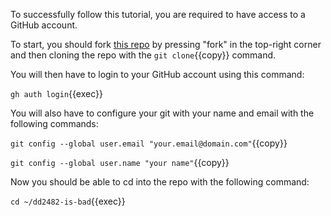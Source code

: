 To successfully follow this tutorial, you are required to have access to a GitHub account.

To start, you should fork [this repo](https://github.com/halvtomat/dd2482-is-bad) by pressing "fork" in the top-right corner
and then cloning the repo with the `git clone`{{copy}} command.

You will then have to login to your GitHub account using this command:

`gh auth login`{{exec}}

You will also have to configure your git with your name and email with the following commands:

`git config --global user.email "your.email@domain.com"`{{copy}}

`git config --global user.name "your name"`{{copy}}

Now you should be able to cd into the repo with the following command:

`cd ~/dd2482-is-bad`{{exec}}
